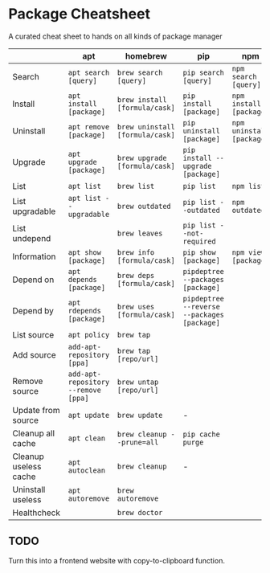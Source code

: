 # Package Cheatsheet

A curated cheat sheet to hands on all kinds of package manager

|                       | **apt**                             | **homebrew**                    | **pip**                                     | **npm**                   | **gem**                |
| --------------------- | ----------------------------------- | ------------------------------- | ------------------------------------------- | ------------------------- | ---------------------- |
| Search                | `apt search [query]`                | `brew search [query]`           | `pip search [query]`                        | `npm search [query]`      |                        |
| Install               | `apt install [package]`             | `brew install [formula/cask]`   | `pip install [package]`                     | `npm install [package]`   |                        |
| Uninstall             | `apt remove [package]`              | `brew uninstall [formula/cask]` | `pip uninstall [package]`                   | `npm uninstall [package]` |                        |
| Upgrade               | `apt upgrade [package]`             | `brew upgrade [formula/cask]`   | `pip install --upgrade [package]`           |                           |                        |
| List                  | `apt list`                          | `brew list`                     | `pip list`                                  | `npm list`                | `gem list`             |
| List upgradable       | `apt list --upgradable`             | `brew outdated`                 | `pip list --outdated`                       | `npm outdated`            |                        |
| List undepend         |                                     | `brew leaves`                   | `pip list --not-required`                   |                           |                        |
| Information           | `apt show [package]`                | `brew info [formula/cask]`      | `pip show [package]`                        | `npm view [package]`      | `gem info [gem]`       |
| Depend on             | `apt depends [package]`             | `brew deps [formula/cask]`      | `pipdeptree --packages [package]`           |                           | `gem dependency [gem]` |
| Depend by             | `apt rdepends [package]`            | `brew uses [formula/cask]`      | `pipdeptree --reverse --packages [package]` |                           |                        |
| List source           | `apt policy`                        | `brew tap`                      |                                             |                           |                        |
| Add source            | `add-apt-repository [ppa]`          | `brew tap [repo/url]`           |                                             |                           |                        |
| Remove source         | `add-apt-repository --remove [ppa]` | `brew untap [repo/url]`         |                                             |                           |                        |
| Update from source    | `apt update`                        | `brew update`                   | -                                           |                           |                        |
| Cleanup all cache     | `apt clean`                         | `brew cleanup --prune=all`      | `pip cache purge`                           |                           |                        |
| Cleanup useless cache | `apt autoclean`                     | `brew cleanup`                  | -                                           |                           |                        |
| Uninstall useless     | `apt autoremove`                    | `brew autoremove`               |                                             |                           |                        |
| Healthcheck           |                                     | `brew doctor`                   |                                             |                           |                        |

## TODO

Turn this into a frontend website with copy-to-clipboard function.